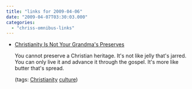 ```yaml
---
title: "links for 2009-04-06"
date: "2009-04-07T03:30:03.000"
categories: 
  - "chriss-omnibus-links"
---
```


- [Christianity Is Not Your Grandma's Preserves](http://purechurch.blogspot.com/2009/04/christianity-is-not-your-grandmas.html)
    
    You cannot preserve a Christian heritage. It's not like jelly that's jarred. You can only live it and advance it through the gospel. It's more like butter that's spread.
    
    (tags: [Christianity](http://delicious.com/hubbsc/Christianity) [culture](http://delicious.com/hubbsc/culture))
